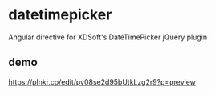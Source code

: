 # datetimepicker

Angular directive for XDSoft's DateTimePicker jQuery plugin

## demo

https://plnkr.co/edit/pv08se2d95bUtkLzg2r9?p=preview
